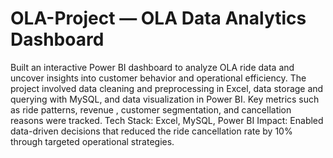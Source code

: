 
# OLA-Project — OLA Data Analytics Dashboard
Built an interactive Power BI dashboard to analyze OLA ride data and uncover insights into customer behavior and operational efficiency. The project involved data cleaning and preprocessing in Excel, data storage and querying with MySQL, and data visualization in Power BI. Key metrics such as ride patterns, revenue , customer segmentation, and cancellation reasons were tracked.
Tech Stack: Excel, MySQL, Power BI
Impact: Enabled data-driven decisions that reduced the ride cancellation rate by 10% through targeted operational strategies.
